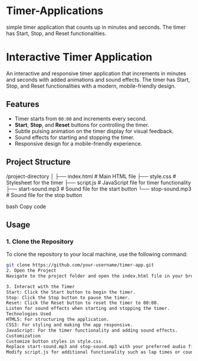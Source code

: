 # Timer-Applications
 simple timer application that counts up in minutes and seconds. The timer has Start, Stop, and Reset functionalities.
# Interactive Timer Application

An interactive and responsive timer application that increments in minutes and seconds with added animations and sound effects. The timer has Start, Stop, and Reset functionalities with a modern, mobile-friendly design.

## Features
- Timer starts from `00:00` and increments every second.
- **Start**, **Stop**, and **Reset** buttons for controlling the timer.
- Subtle pulsing animation on the timer display for visual feedback.
- Sound effects for starting and stopping the timer.
- Responsive design for a mobile-friendly experience.

## Project Structure
/project-directory │ ├── index.html # Main HTML file ├── style.css # Stylesheet for the timer ├── script.js # JavaScript file for timer functionality ├── start-sound.mp3 # Sound file for the start button └── stop-sound.mp3 # Sound file for the stop button

bash
Copy code

## Usage

### 1. Clone the Repository
To clone the repository to your local machine, use the following command:
```bash
git clone https://github.com/your-username/timer-app.git
2. Open the Project
Navigate to the project folder and open the index.html file in your browser.

3. Interact with the Timer
Start: Click the Start button to begin the timer.
Stop: Click the Stop button to pause the timer.
Reset: Click the Reset button to reset the timer to 00:00.
Listen for sound effects when starting and stopping the timer.
Technologies Used
HTML5: For structuring the application.
CSS3: For styling and making the app responsive.
JavaScript: For the timer functionality and adding sound effects.
Customization
Customize button styles in style.css.
Replace start-sound.mp3 and stop-sound.mp3 with your preferred audio files.
Modify script.js for additional functionality such as lap times or countdowns.
